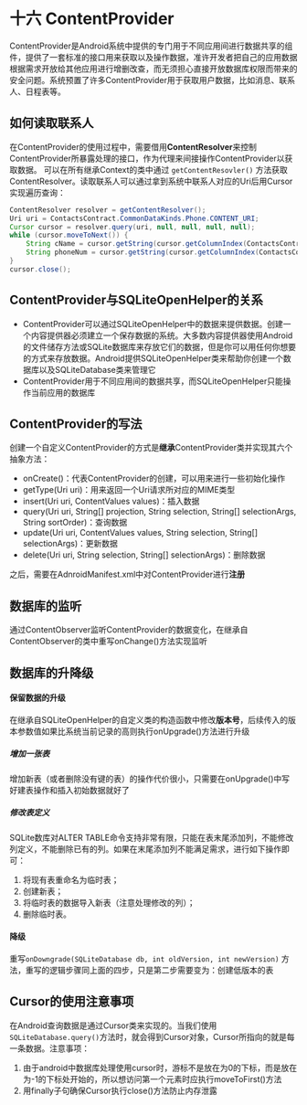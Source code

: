 # 十六 ContentProvider

ContentProvider是Android系统中提供的专门用于不同应用间进行数据共享的组件，提供了一套标准的接口用来获取以及操作数据，准许开发者把自己的应用数据根据需求开放给其他应用进行增删改查，而无须担心直接开放数据库权限而带来的安全问题。系统预置了许多ContentProvider用于获取用户数据，比如消息、联系人、日程表等。

## 如何读取联系人

在ContentProvider的使用过程中，需要借用**ContentResolver**来控制ContentProvider所暴露处理的接口，作为代理来间接操作ContentProvider以获取数据。 可以在所有继承Context的类中通过 `getContentResovler()` 方法获取ContentResolver。读取联系人可以通过拿到系统中联系人对应的Uri后用Cursor实现遍历查询：

```java
ContentResolver resolver = getContentResolver();
Uri uri = ContactsContract.CommonDataKinds.Phone.CONTENT_URI;
Cursor cursor = resolver.query(uri, null, null, null, null);
while (cursor.moveToNext()) {
    String cName = cursor.getString(cursor.getColumnIndex(ContactsContract.CommonDataKinds.Phone.DISPLAY_NAME));
    String phoneNum = cursor.getString(cursor.getColumnIndex(ContactsContract.CommonDataKinds.Phone.NUMBER));
}
cursor.close();
```

## ContentProvider与SQLiteOpenHelper的关系

- ContentProvider可以通过SQLiteOpenHelper中的数据来提供数据。创建一个内容提供器必须建立一个保存数据的系统。大多数内容提供器使用Android的文件储存方法或SQLite数据库来存放它们的数据，但是你可以用任何你想要的方式来存放数据。Android提供SQLiteOpenHelper类来帮助你创建一个数据库以及SQLiteDatabase类来管理它
- ContentProvider用于不同应用间的数据共享，而SQLiteOpenHelper只能操作当前应用的数据库

## ContentProvider的写法

创建一个自定义ContentProvider的方式是**继承**ContentProvider类并实现其六个抽象方法：

- onCreate()：代表ContentProvider的创建，可以用来进行一些初始化操作
- getType(Uri uri)：用来返回一个Uri请求所对应的MIME类型
- insert(Uri uri, ContentValues values)：插入数据
- query(Uri uri, String[] projection, String selection, String[] selectionArgs, String sortOrder)：查询数据
- update(Uri uri, ContentValues values, String selection, String[] selectionArgs)：更新数据
- delete(Uri uri, String selection, String[] selectionArgs)：删除数据

之后，需要在AdnroidManifest.xml中对ContentProvider进行**注册**

## 数据库的监听

通过ContentObserver监听ContentProvider的数据变化，在继承自ContentObserver的类中重写onChange()方法实现监听

## 数据库的升降级

#### 保留数据的升级

在继承自SQLiteOpenHelper的自定义类的构造函数中修改**版本号**，后续传入的版本参数值如果比系统当前记录的高则执行onUpgrade()方法进行升级

##### 增加一张表

增加新表（或者删除没有键的表）的操作代价很小，只需要在onUpgrade()中写好建表操作和插入初始数据就好了

##### 修改表定义

SQLite数库对ALTER TABLE命令支持非常有限，只能在表末尾添加列，不能修改列定义，不能删除已有的列。如果在末尾添加列不能满足需求，进行如下操作即可：

1. 将现有表重命名为临时表；
2. 创建新表；
3. 将临时表的数据导入新表（注意处理修改的列）；
4. 删除临时表。

#### 降级

重写`onDowngrade(SQLiteDatabase db, int oldVersion, int newVersion)` 方法，重写的逻辑步骤同上面的四步，只是第二步需要变为：创建低版本的表

## Cursor的使用注意事项

在Android查询数据是通过Cursor类来实现的。当我们使用`SQLiteDatabase.query()`方法时，就会得到Cursor对象，Cursor所指向的就是每一条数据。注意事项：

1. 由于android中数据库处理使用cursor时，游标不是放在为0的下标，而是放在为-1的下标处开始的，所以想访问第一个元素时应执行moveToFirst()方法
2. 用finally子句确保Cursor执行close()方法防止内存泄露
